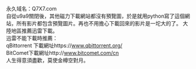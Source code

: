 永久域名：Q7X7.com
<br>
自從u9a9關閉後，其他磁力下載網站都沒有預覽圖，於是就用python寫了這個網站，所有影片都包含預覽圖片。再也不用擔心下載回來的影片是一坨大的了。
大陸地區推薦迅雷下載。<br>
迅雷不能下載時推薦：<br>
qBittorrent 下載網址https://www.qbittorrent.org/<br>
BitComet下載網址http://www.bitcomet.com/cn
<br>
人生得意須盡歡，莫使金樽空對月。
